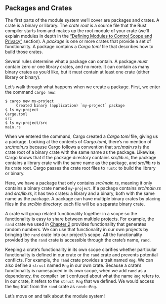 ## Packages and Crates

The first parts of the module system we’ll cover are packages and crates. A
crate is a binary or library. The *crate root* is a source file that the Rust
compiler starts from and makes up the root module of your crate (we’ll explain
modules in depth in the [“Defining Modules to Control Scope and
Privacy”][modules]<!-- ignore --> section). A *package* is one or more crates
that provide a set of functionality. A package contains a *Cargo.toml* file
that describes how to build those crates.

Several rules determine what a package can contain. A package *must* contain
zero or one library crates, and no more. It can contain as many binary crates
as you’d like, but it must contain at least one crate (either library or
binary).

Let’s walk through what happens when we create a package. First, we enter the
command `cargo new`:

```console
$ cargo new my-project
     Created binary (application) `my-project` package
$ ls my-project
Cargo.toml
src
$ ls my-project/src
main.rs
```

When we entered the command, Cargo created a *Cargo.toml* file, giving us a
package. Looking at the contents of *Cargo.toml*, there’s no mention of
*src/main.rs* because Cargo follows a convention that *src/main.rs* is the
crate root of a binary crate with the same name as the package. Likewise, Cargo
knows that if the package directory contains *src/lib.rs*, the package contains
a library crate with the same name as the package, and *src/lib.rs* is its
crate root. Cargo passes the crate root files to `rustc` to build the library
or binary.

Here, we have a package that only contains *src/main.rs*, meaning it only
contains a binary crate named `my-project`. If a package contains *src/main.rs*
and *src/lib.rs*, it has two crates: a library and a binary, both with the same
name as the package. A package can have multiple binary crates by placing files
in the *src/bin* directory: each file will be a separate binary crate.

A crate will group related functionality together in a scope so the
functionality is easy to share between multiple projects. For example, the
`rand` crate we used in [Chapter 2][rand]<!-- ignore --> provides functionality
that generates random numbers. We can use that functionality in our own
projects by bringing the `rand` crate into our project’s scope. All the
functionality provided by the `rand` crate is accessible through the crate’s
name, `rand`.

Keeping a crate’s functionality in its own scope clarifies whether particular
functionality is defined in our crate or the `rand` crate and prevents
potential conflicts. For example, the `rand` crate provides a trait named
`Rng`. We can also define a `struct` named `Rng` in our own crate. Because a
crate’s functionality is namespaced in its own scope, when we add `rand` as a
dependency, the compiler isn’t confused about what the name `Rng` refers to. In
our crate, it refers to the `struct Rng` that we defined. We would access the
`Rng` trait from the `rand` crate as `rand::Rng`.

Let’s move on and talk about the module system!

[modules]: ch07-02-defining-modules-to-control-scope-and-privacy.html
[rand]: ch02-00-guessing-game-tutorial.html#generating-a-random-number
